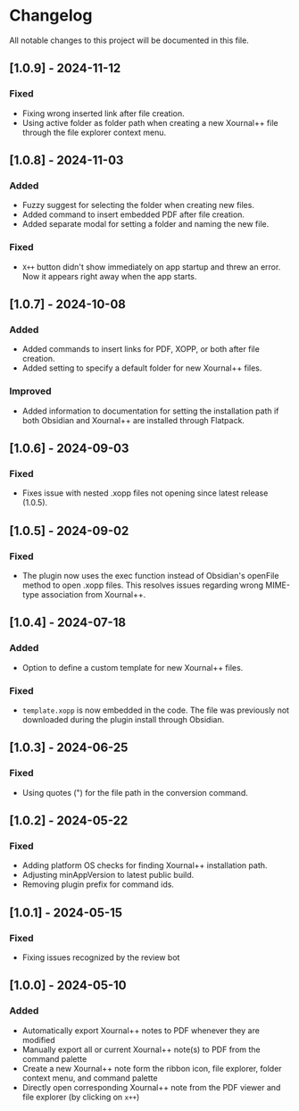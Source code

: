 # Changelog

All notable changes to this project will be documented in this file.

## [1.0.9] - 2024-11-12

### Fixed

-   Fixing wrong inserted link after file creation.
-   Using active folder as folder path when creating a new Xournal++ file through the file explorer context menu.

## [1.0.8] - 2024-11-03

### Added

-   Fuzzy suggest for selecting the folder when creating new files.
-   Added command to insert embedded PDF after file creation.
-   Added separate modal for setting a folder and naming the new file.

### Fixed

-   `X++` button didn't show immediately on app startup and threw an error. Now it appears right away when the app starts.

## [1.0.7] - 2024-10-08

### Added

-   Added commands to insert links for PDF, XOPP, or both after file creation.
-   Added setting to specify a default folder for new Xournal++ files.

### Improved

-   Added information to documentation for setting the installation path if both Obsidian and Xournal++ are installed through Flatpack.

## [1.0.6] - 2024-09-03

### Fixed

-   Fixes issue with nested .xopp files not opening since latest release (1.0.5).

## [1.0.5] - 2024-09-02

### Fixed

-   The plugin now uses the exec function instead of Obsidian's openFile method to open .xopp files. This resolves issues regarding wrong MIME-type association from Xournal++.

## [1.0.4] - 2024-07-18

### Added

-   Option to define a custom template for new Xournal++ files.

### Fixed

-   `template.xopp` is now embedded in the code. The file was previously not downloaded during the plugin install through Obsidian.

## [1.0.3] - 2024-06-25

### Fixed

-   Using quotes (") for the file path in the conversion command.

## [1.0.2] - 2024-05-22

### Fixed

-   Adding platform OS checks for finding Xournal++ installation path.
-   Adjusting minAppVersion to latest public build.
-   Removing plugin prefix for command ids.

## [1.0.1] - 2024-05-15

### Fixed

-   Fixing issues recognized by the review bot

## [1.0.0] - 2024-05-10

### Added

-   Automatically export Xournal++ notes to PDF whenever they are modified
-   Manually export all or current Xournal++ note(s) to PDF from the command palette
-   Create a new Xournal++ note form the ribbon icon, file explorer, folder context menu, and command palette
-   Directly open corresponding Xournal++ note from the PDF viewer and file explorer (by clicking on `x++`)

